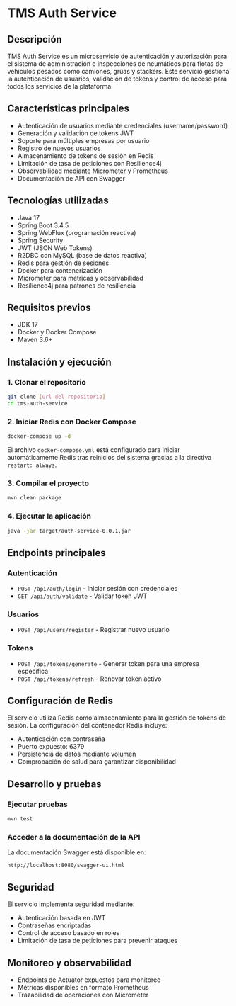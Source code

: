 # TMS Auth Service

## Descripción

TMS Auth Service es un microservicio de autenticación y autorización para el sistema de administración e inspecciones de neumáticos para flotas de vehículos pesados como camiones, grúas y stackers. Este servicio gestiona la autenticación de usuarios, validación de tokens y control de acceso para todos los servicios de la plataforma.

## Características principales

- Autenticación de usuarios mediante credenciales (username/password)
- Generación y validación de tokens JWT
- Soporte para múltiples empresas por usuario
- Registro de nuevos usuarios
- Almacenamiento de tokens de sesión en Redis
- Limitación de tasa de peticiones con Resilience4j
- Observabilidad mediante Micrometer y Prometheus
- Documentación de API con Swagger

## Tecnologías utilizadas

- Java 17
- Spring Boot 3.4.5
- Spring WebFlux (programación reactiva)
- Spring Security
- JWT (JSON Web Tokens)
- R2DBC con MySQL (base de datos reactiva)
- Redis para gestión de sesiones
- Docker para contenerización
- Micrometer para métricas y observabilidad
- Resilience4j para patrones de resiliencia

## Requisitos previos

- JDK 17
- Docker y Docker Compose
- Maven 3.6+

## Instalación y ejecución

### 1. Clonar el repositorio

```bash
git clone [url-del-repositorio]
cd tms-auth-service
```

### 2. Iniciar Redis con Docker Compose

```bash
docker-compose up -d
```

El archivo `docker-compose.yml` está configurado para iniciar automáticamente Redis tras reinicios del sistema gracias a la directiva `restart: always`.

### 3. Compilar el proyecto

```bash
mvn clean package
```

### 4. Ejecutar la aplicación

```bash
java -jar target/auth-service-0.0.1.jar
```

## Endpoints principales

### Autenticación

- `POST /api/auth/login` - Iniciar sesión con credenciales
- `GET /api/auth/validate` - Validar token JWT

### Usuarios

- `POST /api/users/register` - Registrar nuevo usuario

### Tokens

- `POST /api/tokens/generate` - Generar token para una empresa específica
- `POST /api/tokens/refresh` - Renovar token activo

## Configuración de Redis

El servicio utiliza Redis como almacenamiento para la gestión de tokens de sesión. La configuración del contenedor Redis incluye:

- Autenticación con contraseña
- Puerto expuesto: 6379
- Persistencia de datos mediante volumen
- Comprobación de salud para garantizar disponibilidad

## Desarrollo y pruebas

### Ejecutar pruebas

```bash
mvn test
```

### Acceder a la documentación de la API

La documentación Swagger está disponible en:

```
http://localhost:8080/swagger-ui.html
```

## Seguridad

El servicio implementa seguridad mediante:

- Autenticación basada en JWT
- Contraseñas encriptadas
- Control de acceso basado en roles
- Limitación de tasa de peticiones para prevenir ataques

## Monitoreo y observabilidad

- Endpoints de Actuator expuestos para monitoreo
- Métricas disponibles en formato Prometheus
- Trazabilidad de operaciones con Micrometer